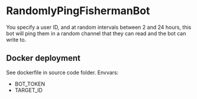 # RandomlyPingFishermanBot
You specify a user ID, and at random intervals between 2 and 24 hours, this bot will ping them in a random channel that they can read and the bot can write to.

## Docker deployment
See dockerfile in source code folder. Envvars:
- BOT_TOKEN
- TARGET_ID
